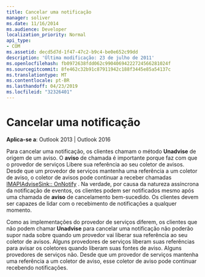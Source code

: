 ```yaml
---
title: Cancelar uma notificação
manager: soliver
ms.date: 11/16/2014
ms.audience: Developer
localization_priority: Normal
api_type:
- COM
ms.assetid: decd5d7d-1f47-47c2-b9c4-be0e652c99dd
description: 'Última modificação: 23 de julho de 2011'
ms.openlocfilehash: fb0972638fdd062c99040694222724566281024f
ms.sourcegitcommit: 8fe462c32b91c87911942c188f3445e85a54137c
ms.translationtype: MT
ms.contentlocale: pt-BR
ms.lasthandoff: 04/23/2019
ms.locfileid: "32326401"
---
```

# <a name="canceling-a-notification"></a>Cancelar uma notificação

  
  
**Aplica-se a**: Outlook 2013 | Outlook 2016 
  
Para cancelar uma notificação, os clientes chamam o método **Unadvise** de origem de um aviso. O **aviso** de chamada é importante porque faz com que o provedor de serviços Libere sua referência ao seu coletor de avisos. Desde que um provedor de serviços mantenha uma referência a um coletor de aviso, o coletor de avisos pode continuar a receber chamadas [IMAPIAdviseSink:: OnNotify](imapiadvisesink-onnotify.md) . Na verdade, por causa da natureza assíncrona da notificação de eventos, os clientes podem ser notificados mesmo após uma chamada de **aviso** de cancelamento bem-sucedido. Os clientes devem ser capazes de lidar com o recebimento de notificações a qualquer momento. 
  
Como as implementações do provedor de serviços diferem, os clientes que não podem chamar **Unadvise** para cancelar uma notificação não poderão supor nada sobre quando um provedor vai liberar sua referência ao seu coletor de avisos. Alguns provedores de serviços liberam suas referências para avisar os coletores quando liberam suas fontes de aviso. Alguns provedores de serviços não. Desde que um provedor de serviços mantenha uma referência a um coletor de aviso, esse coletor de aviso pode continuar recebendo notificações. 
  

